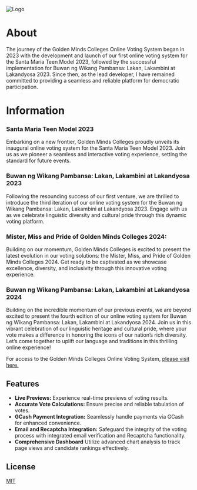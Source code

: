 
![Logo](https://voting.goldenmindsbulacan.com/wp-content/uploads/f/Ak2aX001.png)


# About
The journey of the Golden Minds Colleges Online Voting System began in 2023 with the development and launch of our first online voting system for the Santa Maria Teen Model 2023, followed by the successful implementation for Buwan ng Wikang Pambansa: Lakan, Lakambini at Lakandyosa 2023. Since then, as the lead developer, I have remained committed to providing a seamless and reliable platform for democratic participation.

# Information

### Santa Maria Teen Model 2023
Embarking on a new frontier, Golden Minds Colleges proudly unveils its inaugural online voting system for the Santa Maria Teen Model 2023. Join us as we pioneer a seamless and interactive voting experience, setting the standard for future events.

### Buwan ng Wikang Pambansa: Lakan, Lakambini at Lakandyosa 2023
Following the resounding success of our first venture, we are thrilled to introduce the third iteration of our online voting system for the Buwan ng Wikang Pambansa: Lakan, Lakambini at Lakandyosa 2023. Engage with us as we celebrate linguistic diversity and cultural pride through this dynamic voting platform.

### Mister, Miss and Pride of Golden Minds Colleges 2024:

Building on our momentum, Golden Minds Colleges is excited to present the latest evolution in our voting solutions: the Mister, Miss, and Pride of Golden Minds Colleges 2024. Get ready to be captivated as we showcase excellence, diversity, and inclusivity through this innovative voting experience.

### Buwan ng Wikang Pambansa: Lakan, Lakambini at Lakandyosa 2024
Building on the incredible momentum of our previous events, we are beyond excited to present the fourth edition of our online voting system for Buwan ng Wikang Pambansa: Lakan, Lakambini at Lakandyosa 2024. Join us in this vibrant celebration of our linguistic heritage and cultural pride, where your vote makes a difference in honoring the icons of our nation’s rich diversity. Let’s come together to uplift our language and traditions in this thrilling online experience!

For access to the Golden Minds Colleges Online Voting System, [please visit here.](https://voting.goldenmindsbulacan.com/)


## Features

- **Live Previews:** Experience real-time previews of voting results.
- **Accurate Vote Calculations:** Ensure precise and reliable tabulation of votes.
- **GCash Payment Integration:** Seamlessly handle payments via GCash for enhanced convenience.
- **Email and Recaptcha Integration:** Safeguard the integrity of the voting process with integrated email verification and Recaptcha functionality.
- **Comprehensive Dashboard** Utilize advanced chart analysis to track page views and candidate rankings effectively.


## License

[MIT](https://github.com/javecilla/GMC_VotingSystem/blob/main/LICENSE)

